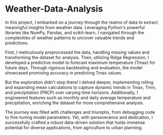 # Weather-Data-Analysis
In this project, I embarked on a journey through the realms of data to extract meaningful insights from weather data. Leveraging Python's powerful libraries like NumPy, Pandas, and scikit-learn, I navigated through the complexities of weather patterns to uncover valuable trends and predictions.

First, I meticulously preprocessed the data, handling missing values and transforming the dataset for analysis. Then, utilizing Ridge Regression, I developed a predictive model to forecast maximum temperature (Tmax) for future days. Through rigorous backtesting and evaluation, the model showcased promising accuracy in predicting Tmax values.

But the exploration didn't stop there! I delved deeper, implementing rolling and expanding mean calculations to capture dynamic trends in Tmax, Tmin, and precipitation (PRCP) over varying time horizons. Additionally, I engineered features such as monthly and daily average temperature and precipitation, enriching the dataset for more comprehensive analysis.

The journey was filled with challenges and triumphs, from debugging code to fine-tuning model parameters. Yet, with perseverance and dedication, I successfully crafted a robust data-driven solution that holds immense potential for diverse applications, from agriculture to urban planning.
